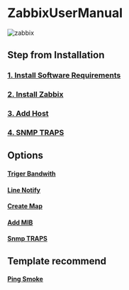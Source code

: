 # ZabbixUserManual
![zabbix](https://github.com/lersakk/ZabbixUserManual/assets/136166133/73df118a-760a-41a8-b155-0ead08eb73a0)

## Step from Installation

### [1. Install Software Requirements](https://github.com/lersakk/ZabbixUserManual/blob/main/1.Software%20Requirements.md)  

### [2. Install Zabbix](https://github.com/lersakk/ZabbixUserManual/blob/main/2.How%20to%20install%20Zabbix.md)

### [3. Add Host](https://github.com/lersakk/ZabbixUserManual/blob/main/Add%20Hosts.md)

### [4. SNMP TRAPS](https://github.com/lersakk/ZabbixUserManual/blob/main/SNMP%20Traps.md)

## Options
#### [Triger Bandwith](https://github.com/lersakk/ZabbixUserManual/blob/main/Trigger%20Bandwidth.md)
#### [Line Notify](https://github.com/lersakk/ZabbixUserManual/blob/main/Line%20Notify.md)
#### [Create Map](https://github.com/lersakk/ZabbixUserManual/blob/main/Creating%20Map.md)
#### [Add MIB](https://github.com/lersakk/ZabbixUserManual/blob/main/Add%20External%20MIBs.md)
#### [Snmp TRAPS](https://github.com/lersakk/ZabbixUserManual/blob/main/SNMP%20Traps.md)

## Template recommend
#### [Ping Smoke](https://github.com/komeiy/Smokeping_Zabbix)

